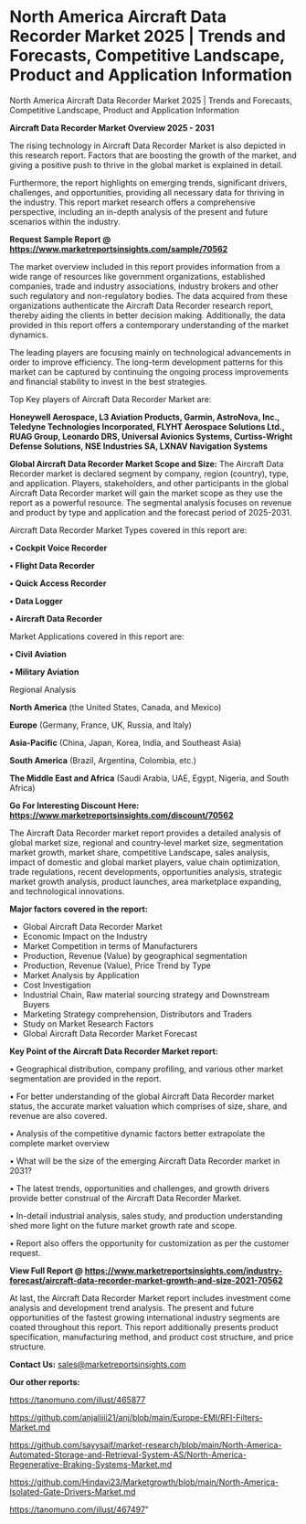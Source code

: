 # North America Aircraft Data Recorder Market 2025 | Trends and Forecasts, Competitive Landscape, Product and Application Information
North America Aircraft Data Recorder Market 2025 | Trends and Forecasts, Competitive Landscape, Product and Application Information

<Strong> Aircraft Data Recorder Market Overview 2025 - 2031</strong>

The rising technology in Aircraft Data Recorder Market is also depicted in this research report. Factors that are boosting the growth of the market, and giving a positive push to thrive in the global market is explained in detail.

Furthermore, the report highlights on emerging trends, significant drivers, challenges, and opportunities, providing all necessary data for thriving in the industry. This report market research offers a comprehensive perspective, including an in-depth analysis of the present and future scenarios within the industry.

<strong>Request Sample Report @ <a href=https://www.marketreportsinsights.com/sample/70562>https://www.marketreportsinsights.com/sample/70562</a></strong>

The market overview included in this report provides information from a wide range of resources like government organizations, established companies, trade and industry associations, industry brokers and other such regulatory and non-regulatory bodies. The data acquired from these organizations authenticate the Aircraft Data Recorder research report, thereby aiding the clients in better decision making. Additionally, the data provided in this report offers a contemporary understanding of the market dynamics.

The leading players are focusing mainly on technological advancements in order to improve efficiency. The long-term development patterns for this market can be captured by continuing the ongoing process improvements and financial stability to invest in the best strategies.

Top Key players of Aircraft Data Recorder Market are:

<strong>Honeywell Aerospace, L3 Aviation Products, Garmin, AstroNova, Inc., Teledyne Technologies Incorporated, FLYHT Aerospace Solutions Ltd., RUAG Group, Leonardo DRS, Universal Avionics Systems, Curtiss-Wright Defense Solutions, NSE Industries SA, LXNAV Navigation Systems</strong>

<strong><b>Global Aircraft Data Recorder Market Scope and Size:</b></strong>
The Aircraft Data Recorder market is declared segment by company, region (country), type, and application. Players, stakeholders, and other participants in the global Aircraft Data Recorder market will gain the market scope as they use the report as a powerful resource. The segmental analysis focuses on revenue and product by type and application and the forecast period of 2025-2031.

Aircraft Data Recorder Market Types covered in this report are:

<strong>• Cockpit Voice Recorder

• Flight Data Recorder

• Quick Access Recorder

• Data Logger

• Aircraft Data Recorder</strong>

Market Applications covered in this report are:

<strong>• Civil Aviation

• Military Aviation</strong> 

Regional Analysis

<strong>North America</strong> (the United States, Canada, and Mexico)

<strong>Europe</strong> (Germany, France, UK, Russia, and Italy)

<strong>Asia-Pacific</strong> (China, Japan, Korea, India, and Southeast Asia)

<strong>South America</strong> (Brazil, Argentina, Colombia, etc.)

<strong>The Middle East and Africa</strong> (Saudi Arabia, UAE, Egypt, Nigeria, and South Africa)

<strong>Go For Interesting Discount Here: <a href=https://www.marketreportsinsights.com/discount/70562>https://www.marketreportsinsights.com/discount/70562</a></strong>

The Aircraft Data Recorder market report provides a detailed analysis of global market size, regional and country-level market size, segmentation market growth, market share, competitive Landscape, sales analysis, impact of domestic and global market players, value chain optimization, trade regulations, recent developments, opportunities analysis, strategic market growth analysis, product launches, area marketplace expanding, and technological innovations.

<strong><b>Major factors covered in the report:</b></strong>
<ul>
  <li>Global Aircraft Data Recorder Market </li>
  <li>Economic Impact on the Industry</li>
  <li>Market Competition in terms of Manufacturers</li>
  <li>Production, Revenue (Value) by geographical segmentation</li>
  <li>Production, Revenue (Value), Price Trend by Type</li>
  <li>Market Analysis by Application</li>
  <li>Cost Investigation</li>
  <li>Industrial Chain, Raw material sourcing strategy and Downstream Buyers</li>
  <li>Marketing Strategy comprehension, Distributors and Traders</li>
  <li>Study on Market Research Factors</li>
  <li>Global Aircraft Data Recorder Market Forecast</li>
</ul>

<strong><b>Key Point of the Aircraft Data Recorder Market report:</b></strong>

• Geographical distribution, company profiling, and various other market segmentation are provided in the report.

• For better understanding of the global Aircraft Data Recorder market status, the accurate market valuation which comprises of size, share, and revenue are also covered.

• Analysis of the competitive dynamic factors better extrapolate the complete market overview

• What will be the size of the emerging Aircraft Data Recorder market in 2031?

• The latest trends, opportunities and challenges, and growth drivers provide better construal of the Aircraft Data Recorder Market.

• In-detail industrial analysis, sales study, and production understanding shed more light on the future market growth rate and scope.

• Report also offers the opportunity for customization as per the customer request.

<strong><b>View Full Report @ <a href=https://www.marketreportsinsights.com/industry-forecast/aircraft-data-recorder-market-growth-and-size-2021-70562>https://www.marketreportsinsights.com/industry-forecast/aircraft-data-recorder-market-growth-and-size-2021-70562</a></b></strong>


At last, the Aircraft Data Recorder Market report includes investment come analysis and development trend analysis. The present and future opportunities of the fastest growing international industry segments are coated throughout this report. This report additionally presents product specification, manufacturing method, and product cost structure, and price structure.

<strong>Contact Us:</strong>
sales@marketreportsinsights.com

<strong>Our other reports:</strong>

<a href=https://tanomuno.com/illust/465877>https://tanomuno.com/illust/465877</a>

<a href=https://github.com/anjaliiii21/anj/blob/main/Europe-EMI/RFI-Filters-Market.md>https://github.com/anjaliiii21/anj/blob/main/Europe-EMI/RFI-Filters-Market.md</a>

<a href=https://github.com/sayysaif/market-research/blob/main/North-America-Automated-Storage-and-Retrieval-System-AS/North-America-Regenerative-Braking-Systems-Market.md>https://github.com/sayysaif/market-research/blob/main/North-America-Automated-Storage-and-Retrieval-System-AS/North-America-Regenerative-Braking-Systems-Market.md</a>

<a href=https://github.com/Hindavi23/Marketgrowth/blob/main/North-America-Isolated-Gate-Drivers-Market.md>https://github.com/Hindavi23/Marketgrowth/blob/main/North-America-Isolated-Gate-Drivers-Market.md</a>

<a href=https://tanomuno.com/illust/467497>https://tanomuno.com/illust/467497</a>"
